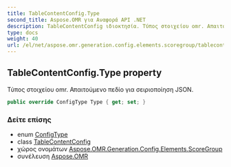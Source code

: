 ```yaml
---
title: TableContentConfig.Type
second_title: Aspose.OMR για Αναφορά API .NET
description: TableContentConfig ιδιοκτησία. Τύπος στοιχείου omr. Απαιτούμενο πεδίο για σειριοποίηση JSON.
type: docs
weight: 40
url: /el/net/aspose.omr.generation.config.elements.scoregroup/tablecontentconfig/type/
---
```

## TableContentConfig.Type property

Τύπος στοιχείου omr. Απαιτούμενο πεδίο για σειριοποίηση JSON.

```csharp
public override ConfigType Type { get; set; }
```

### Δείτε επίσης

* enum [ConfigType](../../../aspose.omr.generation.config.enums/configtype/)
* class [TableContentConfig](../)
* χώρος ονομάτων [Aspose.OMR.Generation.Config.Elements.ScoreGroup](../../tablecontentconfig/)
* συνέλευση [Aspose.OMR](../../../)


